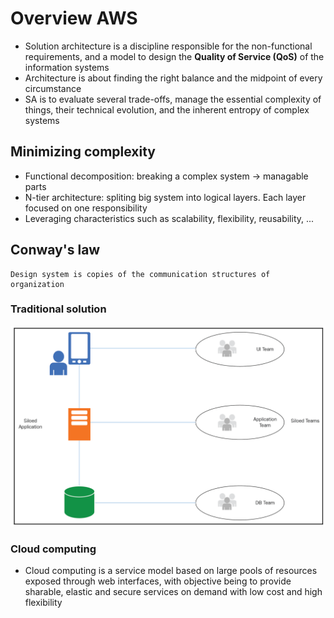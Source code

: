 # Overview AWS
- Solution architecture is a discipline responsible for the non-functional requirements, and a model to design the <b>Quality of Service (QoS)</b> of the information systems
- Architecture is about finding the right balance and the midpoint of every circumstance
- SA is to evaluate several trade-offs, manage the essential complexity of things, their technical evolution, and the inherent entropy of complex systems

## Minimizing complexity
- Functional decomposition: breaking a complex system -> managable parts
- N-tier architecture: spliting big system into logical layers. Each layer focused on one responsibility
- Leveraging characteristics such as scalability, flexibility, reusability, ...

## Conway's law
```
Design system is copies of the communication structures of organization
```
### Traditional solution
![](../media/silo_architecture.png)

### Cloud computing
- Cloud computing is a service model based on large pools of resources exposed through web interfaces, with objective being to provide sharable, elastic and secure services on demand with low cost and high flexibility